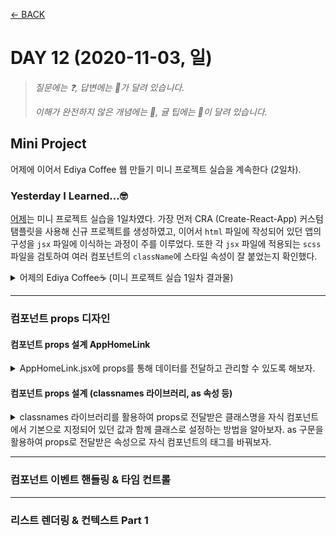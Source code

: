 [← BACK](./README.md)

# DAY 12 (2020-11-03, 일)

> _질문에는 ❓, 답변에는 🤖가 달려 있습니다._
>
> _이해가 완전하지 않은 개념에는 🤯, 귤 팁에는 🍊이 달려 있습니다._

## Mini Project
어제에 이어서 Ediya Coffee 웹 만들기 미니 프로젝트 실습을 계속한다 (2일차).

### Yesterday I Learned...🤓 
[어제](./D11.md)는 미니 프로젝트 실습을 1일차였다. 가장 먼저 CRA (Create-React-App) 커스텀 탬플릿을 사용해 신규 프로젝트를 생성하였고, 이어서 `html` 파일에 작성되어 있던 앱의 구성을 `jsx` 파일에 이식하는 과정이 주를 이루었다. 또한 각 `jsx` 파일에 적용되는 `scss` 파일을 검토하여 여러 컴포넌트의 `className`에 스타일 속성이 잘 붙었는지 확인했다.<br /> 

<details start>
<summary>어제의 Ediya Coffee☕ (미니 프로젝트 실습 1일차 결과물)</summary>

![실습 1일차 결과물](./assets/week03_day11_09.gif "실습 1일차 결과물")

</details>

---

### 컴포넌트 props 디자인

#### 컴포넌트 props 설계 AppHomeLink
<details start>
<summary> AppHomeLink.jsx에 props를 통해 데이터를 전달하고 관리할 수 있도록 해보자. </summary>

`AppHomeLink.jsx` 컴포넌트는 `AppHeader.jsx` 컴포넌트의 하위에 있으며, 현재까지 작성된 두 컴포넌트의 코드 구성은 다음과 같다:
```sh
// AppHeader.jsx
import './AppHeader.scss'
import React from 'react'
import AppHomeLink from './../AppHomeLink/AppHomeLink'
import AppNavigation from './../AppNavigation/AppNavigation'

const AppHeader = () => {
  return (
    <header className="appHeader">
      <AppHomeLink />
      <AppNavigation />
    </header>
  )
}

export default AppHeader
```

```sh
// AppHomeLink.jsx
import './AppHomeLink.scss'
import React from 'react'

const AppHomeLink = () => {
  return (
    <h1 className="appHeader__brand">
      <a
        className="appHeader__homeLink"
        href="/"
        title="홈 페이지로 이동"
        target="_blank"
        rel="noopener noreferrer"
      >
        <span className="a11yHidden" lang="en">
          EDIYA COFFEE
        </span>
      </a>
    </h1>
  )
}

export default AppHomeLink
```

`props` 속성은 부모 컴포넌트에서 자식 컴포넌트로 전달된다. 지금 보고 있는 경우에서 부모 컴포넌트는 보다 상위 단계인 `AppHeader.jsx`이며 자식 컴포넌트는 `AppHomeLink.jsx`이다. `AppHomeLink.jsx`의 함수형 컴포넌트 인자에 `AppHeader.jsx`로부터 전달받을 속성 `props`를 넣어주고, 컴포넌트 내 속성이 필요한 부분에 `{ props.children }`을 작성한다. 여기서 전달받는 속성 `props`는 `AppHomeLink`의 함수형 컴포넌트 내에 기술되어 있던 `<span>` 부분이다. 한편 부모 컴포넌트에서 `AppHomeLink`를 import하여 화면상에 나타내기 위해 넣어준 구문 `<AppHomeLink />`는 다음과 같이 바꾸어 작성해주게 된다:

```sh
// AppHeader.jsx
import './AppHeader.scss'
import React from 'react'
import AppHomeLink from './../AppHomeLink/AppHomeLink'
import AppNavigation from './../AppNavigation/AppNavigation'

const AppHeader = () => {
  return (
    <header className="appHeader">
      <AppHomeLink>
        <span className="a11yHidden" lang="en">
          EDIYA COFFEE
        </span>
      </AppHomeLink>
      <AppNavigation />
    </header>
  )
}

export default AppHeader
```

또한 `props` 속성을 전달받는 것으로 변경한 `AppHomeLink` 컴포넌트의 구문은 다음과 같다:
```sh
import './AppHomeLink.scss'
import React from 'react'

const AppHomeLink = (props) => {
  return (
    <h1 className="appHeader__brand">
      <a
        className="appHeader__homeLink"
        href="/"
        title="홈 페이지로 이동"
        target="_blank"
        rel="noopener noreferrer"
      >
        {props.childeren}
      </a>
    </h1>
  )
}

export default AppHomeLink
```
서버에서 `Components`를 확인하면 `AppHomeLink`가 `props.children`로 `<span> ... </span>`을 받고 있음을 알 수 있다.<br /><br />
![props.children](./assets/week03_day12_01.png "props.children")<br /><br />

이제 위의 과정을 반복하여 `props`에 여러 속성을 전달할 수 있다. 이번에는 `AppHomeLink`의 `<a>` 안에 있던 내용 (`href`, `title`, `target`)을 `props`로 전달해보자.

```sh
// AppHeader.jsx
...

const AppHeader = () => {
  return (
    <header className="appHeader">
      <AppHomeLink href="/" title="이디야 커피 홈" external>
        <span className="a11yHidden" lang="en">
          EDIYA COFFEE
        </span>
      </AppHomeLink>
      <AppNavigation />
    </header>
  )
}

export default AppHeader
```
```sh
// AppHomeLink.jsx
...

const AppHomeLink = (props) => {
  return (
    <h1 className="appHeader__brand">
      <a
        className="appHeader__homeLink"
        href={props.href}
        title={props.title}
        target={props.external ? '_blank' : null}
        rel={props.external ? 'noopener noreferrer' : null}
      >
        {props.childeren}
      </a>
    </h1>
  )
}

export default AppHomeLink
```

`AppHomeLink.jsx`에서 `target={props.external ? '_blank' : null}` 구문의 뜻은 다음과 같다: `external`이 있을 경우는 `target`을 `_blank` 처리하고, 없을 경우는 `null`로 처리한다. `rel={props.external ? 'noopener noreferrer' : null}` 구문도 그런 식으로 해석하면 된다. 여기까지 하고 서버에서 `Elements`탭을 확인하면 화면 좌측 상단에 있는 홈 링크 이미지의 `<a>`에 다음과 같은 속성이 적용되어 있는 걸 알 수 있다:<br /><br />
![props.href...](./assets/week03_day12_02.png "props.href...")<br /><br />

사용자가 부모 컴포넌트에 해당하는 파일에 아무런 값도 설정해놓지 않아 `props`로 전달할 속성의 내용이 없는 경우를 대비(?)하여 자식 컴포넌트에서 미리 기본값을 설정해놓을 수 있다. 예를 들어, `AppHeader.jsx`에서 `<AppHomeLink>` 부분에 있던 `<span>` 구문이 없다면, 즉 `{props.children}` 대신 `AppHomeLink.jsx`를 다음과 같이 처리할 수도 있다. 

```sh
// AppHeader.jsx
...

const AppHeader = () => {
  return (
    <header className="appHeader">
      <AppHomeLink href="/" title="이디야 커피 홈" external></AppHomeLink>
      <AppNavigation />
    </header>
  )
}

export default AppHeader
```  
```sh
// AppHomeLink.jsx
...

const AppHomeLink = (props) => {
  return (
    <h1 className="appHeader__brand">
      <a
        className="appHeader__homeLink"
        href={props.href}
        title={props.title}
        target={props.external ? '_blank' : null}
        rel={props.external ? 'noopener noreferrer' : null}
      >
        {props.childeren || <span className="a11yHidden">홈 링크</span>}
      </a>
    </h1>
  )
}

export default AppHomeLink
```
아래 구문의 해석은 다음과 같다: 부모 컴포넌트로부터 전달받은 `props.children`이 있으면 그대로 적용하고, 없다면 감추기 속성인 `a11yHidden`이 적용되어 있는 '홈 링크'를 화면에 띄운다 (물론 감추기 속성이 적용되었기 때문에 눈에 보이지 않음). 
```sh
{props.childeren || <span className="a11yHidden">홈 링크</span>}
```

다음과 같이 **스프레드 연산자** { ...props}를 사용하여 자식 컴포넌트에서 `props`를 한 번에 처리할 수도 있다. 

```sh
// AppHomeLink.jsx
...

const AppHomeLink = (props) => {
  return (
    <h1 className="appHeader__brand">
      <a
        className="appHeader__homeLink"
        {...props}
        target={props.external ? '_blank' : null}
        rel={props.external ? 'noopener noreferrer' : null}
      >
        {props.childeren || <span className="a11yHidden">홈 링크</span>}
      </a>
    </h1>
  )
}

export default AppHomeLink
```

❓스프레드 연산자 다시 한 번 짚고 넘어가기<br />
🤖스프레드 연산자는 세 개의 점(...)으로 이루어진 연산자로, 몇 가지 다른 역할을 담당한다. 
<details start>
<summary>먼저 스프레드 연산자를 사용해 배열의 내용을 조합할 수 있고,</summary> \

```sh
var peaks = ["대청봉", "중청봉", "소청봉"]
var canyons = ["천불동계곡", "가야동계곡"]
var seoraksan = [...peaks, ...canyons]

console.log(seoraksan.join(',')) // 대청봉, 중청봉, 소청봉, 천불동계곡, 가양동계곡
```
</details>

<details start>
<summary>배열의 나머지 원소를 얻을 수도 있고,</summary> 

```sh
var lakes = ["경포호", "화진포", "송지호", "청초호"]
var [first, ...rest] = lakes

console.log(rest.join(",")) // "화진포, 송지호, 청초호"
```
</details>

<details start>
<summary>함수의 인자를 배열로 모을 수도 있고,</summary>

```sh
function directions(...args) {
    var [start, ...remaining] = args
    var [finish, ...stops] = remaining.reverse()

    console.log(`${args.length} 도시를 운행합니다.`)
    console.log(`${start}에서 출발합니다.`)
    console.log(`목적지는 ${finish}입니다.`)
    console.log(`중간에 ${stops.length}군데 돌립니다`)
}

directions(
    "서울",
    "수원",
    "천안",
    "대전",
    "대구",
    "부산"
)
```
</details>

<details start>
<summary>또한 객체에 사용할 수도 있다.</summary> 

```sh
var morning = {
    breakfast: "미역국",
    lunch: "삼치구이와 보리밥"
}

var dinner = "스테이크 정식"

var backpackingMeals = {
    ...morning, 
    dinner
}

console.log(backpackingMeals)

// {breakfast: "미역국", lunch: "삼치구이와 보리밥", dinner: "스테이크 정식"}
```
</details>

위에서 이야기한 스프레드 연산자의 여러 가지 기능을 조금 더 활용할 수 있다. 이를테면 아래와 같이 전달받은 속성 가운데 표준이 아니라서 오류를 발생시키는 값(`AppHeader.jsx`의 `external`)을 제외한 나머지 속성을 배열로 모을 수 있다. 

```sh
// AppHeader.jsx
...

const AppHeader = () => {
  return (
    <header className="appHeader">
      <AppHomeLink href="/" title="이디야 커피 홈" external>
        <span className="a11yHidden" lang="ko">
          EDIYA COFFEE
        </span>
      </AppHomeLink>
      <AppNavigation />
    </header>
  )
}

export default AppHeader
```
`props` 가운데 `external`과 `children`을 제외한 속성을 `domProps`로 받아 바인딩시켜 주었다.
```sh
// AppHomeLink.jsx
...

const AppHomeLink = ({ external, children, ...domProps }) => {
  return (
    <h1 className="appHeader__brand">
      <a
        {...domProps}
        className="appHeader__homeLink"
        target={external ? '_blank' : null}
        rel={external ? 'noopener noreferrer' : null}
      >
        {childeren || <span className="a11yHidden">홈 링크</span>}
      </a>
    </h1>
  )
}

export default AppHomeLink
```
아래와 같이 `prop-types`를 import하여, 부모 컴포넌트로부터 전달받은 `props`가 적절한 `datatype`을 갖도록 설정할 수 있다. 여기서는 `href`의 `datatype`이 `string`이여야 한다는 조건을 설정하고 있다.

```sh
// AppHomeLink.jsx
...
import { string } from 'prop-types'

...

AppHomeLink.propTypes = {
  href: string.isRequired,
}

export default AppHomeLink

```
</details>


#### 컴포넌트 props 설계 (classnames 라이브러리, as 속성 등)
<details start>
<summary> classnames 라이브러리를 활용하여 props로 전달받은 클래스명을 자식 컴포넌트에서 기본으로 지정되어 있던 값과 함께 클래스로 설정하는 방법을 알아보자. as 구문을 활용하여 props로 전달받은 속성으로 자식 컴포넌트의 태그를 바꿔보자. </summary>
부모 컴포넌트로부터 전달받은 속성 가운데 `className`이 있는데, 자식 컴포넌트에서 설정된 `className`값이 따로 있다면 나중에 설정된 값 (자식 컴포넌트의 설정값)으로 `className`을 덮어쓰게 된다. 부모 컴포넌트로부터 받은 값과 자식 컴포넌트에서의 기본 값 모두 `className`으로 사용하고 싶다면  `classnames`를 import하여 쉽게 구현할 수 있다. 

```sh
import classNames from 'classnames'
``` 

`AppHomeLink.jsx`에서의 `const combineClassNames = classNames('appHeader__link', className)`는 앞서 import한 `classNames`를 활용하여 부모 컴포넌트로부터 전달받은 클래스 속성인 `className`, 그리고 기본 클래스 값으로 지정한 `appHeader__link`를 모두 클래스로 하며, 이를 상수 `combineClassNames`로 설정하는 구문이다. 
한편 `const combineWrapperClassNames = classNames('appHeader__brand', wrapperClassName || '',)`는 `wrapperClassName`값이 없는 경우, 기본 클래스 값으로 설정된 `appHeader__brand`를 클래스로 할 것을 설정하는 구문이다. `wrapperClassName`은 부모 컴포넌트의 `header`에서 전달받은 속성 `wrapperProps`의 `className`값으로 만일 존재하는 경우 기본 클래스 값과 함께 `combineWrapperClassNames`로 설정된다.<br /> <br />

만약 부모 컴포넌트로부터 전달받은 속성에 따라 자식 컴포넌트의 `tag`값을 바꾸고 싶다면 어떻게 해야 할까? 이런 때에 `as`를 활용할 수 있다. `AppHeader.jsx`의 `<AppHomeLink href="/" title="이디야 커피 홈" wrapperProps={{ as: 'div', }}>` 구문은 `as`를 다른 속성과 구분지어 `wrapperProps`라는 이름으로 자식 컴포넌트에 전달하고 있으며, `AppHomeLink.jsx`에서는 `wrapperProps`의 `as`를 `WrapperComponent`라는 이름으로 받고 있다. 따라서 `WrapperComponent`를 `tag`로 하면 부모로부터 전달받은 속성대로 설정되는 `tag`값이 달라질 수 있다.<br />
그런데 부모 컴포넌트로부터 전달받은 속성이 없다면 오류가 발생하게 될 것이다. 따라서 항상 부모 컴포넌트로부터 전달받은 속성이 없는 경우를 고려하여 자식 컴포넌트에 기본 값을 설정해둘 필요가 있다. `defaultProps`를 활용하여 손쉽게 기본 값을 정해놓을 수 있다. 


```sh
// AppHeader.jsx
import './AppHeader.scss'
import React from 'react'
import AppHomeLink from './../AppHomeLink/AppHomeLink'
import AppNavigation from './../AppNavigation/AppNavigation'

const AppHeader = () => {
  return (
    <header className="appHeader">
      <AppHomeLink
        href="/"
        title="이디야 커피 홈"
        wrapperProps={{
          as: 'div',
        }}
      >
        <span className="a11yHidden" lang="ko">
          EDIYA COFFEE
        </span>
      </AppHomeLink>
      <AppNavigation />
    </header>
  )
}

export default AppHeader

```
```sh
// AppHomeLink.jsx
import './AppHomeLink.scss'
import React from 'react'
import { string } from 'prop-types'
import classNames from 'classnames'

const AppHomeLink = ({
  wrapperProps: {
    as: WrapperComponent,
    className: wrapperClassName,
    ...restWrapperProps
  },
  external,
  children,
  className,
  ...domProps
}) => {
  const combineClassNames = classNames('appHeader__link', className)
  const combineWrapperClassNames = classNames(
    'appHeader__brand',
    wrapperClassName || '',
  )
  return (
    <WrapperComponent {...restWrapperProps} className="appHeader__brand">
      <a
        {...domProps}
        className={combineClassNames}
        target={external ? '_blank' : null}
        rel={external ? 'noopener noreferrer' : null}
      >
        {children || <span className="a11yHidden">홈 링크</span>}
      </a>
    </WrapperComponent>
  )
}

AppHomeLink.propTypes = {
  href: string.isRequired,
}

AppHomeLink.defaultProps = {
  wrapperProps: {
    as: 'h1',
  },
}

export default AppHomeLink
```

</details>

---

### 컴포넌트 이벤트 핸들링 & 타임 컨트롤

---

### 리스트 렌더링 & 컨텍스트 Part 1